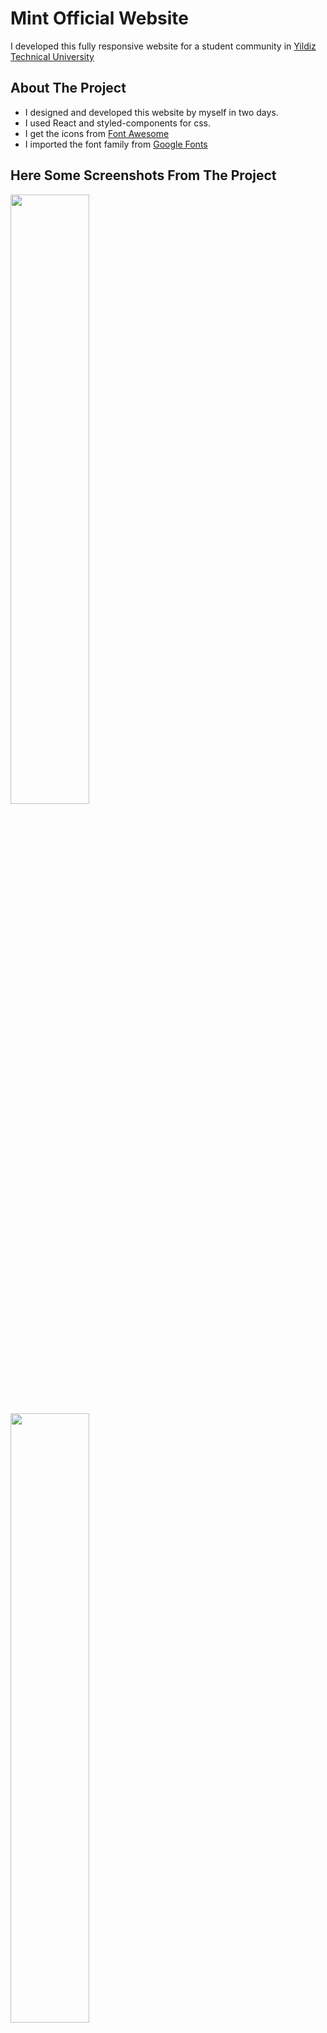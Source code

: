 # Mint Official Website

I developed this fully responsive website for a student community in [Yildiz Technical University](https://yildiz.edu.tr/en)

## About The Project

- I designed and developed this website by myself in two days. 
- I used React and styled-components for css. 
- I get the icons from [Font Awesome](https://fontawesome.com/)
- I imported the font family from [Google Fonts](https://fonts.google.com/specimen/Oxygen?preview.text=%EA%B7%B8%EB%93%A4%EC%9D%98%20%EC%9E%A5%EB%B9%84%EC%99%80%20%EA%B8%B0%EA%B5%AC%EB%8A%94%20%EB%AA%A8%EB%91%90%20%EC%82%B4%EC%95%84%20%EC%9E%88%EB%8B%A4.&preview.text_type=custom&query=oxygen)

## Here Some Screenshots From The Project 

<img src="https://user-images.githubusercontent.com/76486481/183261260-a6d1f6d1-1877-4ebd-8007-5e57cee1f05e.png" width=50% >
<img src="https://user-images.githubusercontent.com/76486481/183261223-e35fc93c-67ac-43c1-9c81-258b307b337a.jpg" width=50% >
<img src="https://user-images.githubusercontent.com/76486481/183260864-3e99cf61-6c09-4084-9fa1-32c6d78b58f5.png" width=50% >
<img src="https://user-images.githubusercontent.com/76486481/183261233-cc596d8b-7d85-426c-8058-e79b3764ab6a.jpg" width=50% >
<img src="https://user-images.githubusercontent.com/76486481/183260866-b4c36029-9f37-4bcb-a2b1-33c3a7453b86.png" width=50% >
<img src="https://user-images.githubusercontent.com/76486481/183261239-8c1a6026-f079-4635-aac0-c3bd219f8a34.jpg" width=50% >
